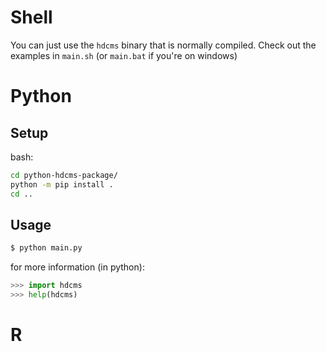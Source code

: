# Shell

You can just use the `hdcms` binary that is normally compiled.
Check out the examples in `main.sh` (or `main.bat` if you're on
windows)

# Python

## Setup

bash:

```bash
cd python-hdcms-package/
python -m pip install .
cd ..
```

## Usage

```bash
$ python main.py
```

for more information (in python):

```python
>>> import hdcms
>>> help(hdcms)
```

# R


